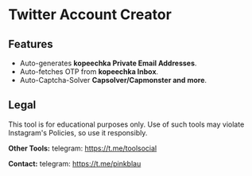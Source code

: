 # Twitter Account Creator


## Features
- Auto-generates **kopeechka Private Email Addresses**.
- Auto-fetches OTP from **kopeechka Inbox**.
- Auto-Captcha-Solver **Capsolver/Capmonster and more**.


## Legal
This tool is for educational purposes only. Use of such tools may violate Instagram's Policies, so use it responsibly.


**Other Tools:** telegram: https://t.me/toolsocial

**Contact:** telegram: https://t.me/pinkblau
